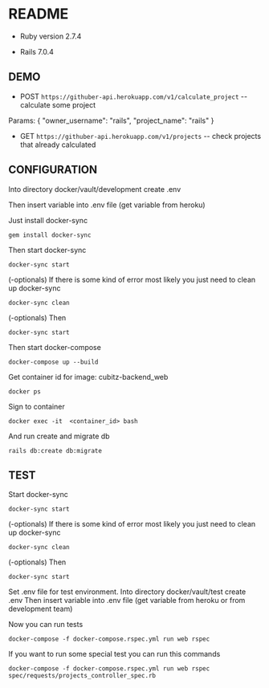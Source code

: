 # README

* Ruby version 2.7.4

* Rails 7.0.4

## DEMO

* POST `https://githuber-api.herokuapp.com/v1/calculate_project` -- calculate some project

Params: {
     "owner_username": "rails",
     "project_name": "rails"
    }

* GET `https://githuber-api.herokuapp.com/v1/projects` -- check projects that already calculated

## CONFIGURATION

Into directory docker/vault/development create .env

Then insert variable into .env file (get variable from heroku)

Just install docker-sync

    gem install docker-sync

Then start docker-sync

    docker-sync start

(-optionals) If there is some kind of error most likely you just need to clean up docker-sync

    docker-sync clean

(-optionals) Then

    docker-sync start

Then start docker-compose

    docker-compose up --build

Get container id for image: cubitz-backend_web

    docker ps

Sign to container

    docker exec -it  <container_id> bash

And run create and migrate db

    rails db:create db:migrate

## TEST

Start docker-sync

    docker-sync start

(-optionals) If there is some kind of error most likely you just need to clean up docker-sync

    docker-sync clean
(-optionals) Then

    docker-sync start

Set .env file for test environment. Into directory docker/vault/test create .env
Then insert variable into .env file (get variable from heroku or from development team)

Now you can run tests

    docker-compose -f docker-compose.rspec.yml run web rspec

If you want to run some special test you can run this commands

    docker-compose -f docker-compose.rspec.yml run web rspec spec/requests/projects_controller_spec.rb
